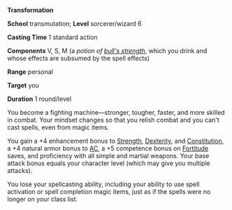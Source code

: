 **Transformation**

**School** transmutation; **Level** sorcerer/wizard 6

**Casting Time** 1 standard action

**Components** V, S, M (a _potion of [bull's strength](bullSStrength.md#_bull-s-strength)_, which you drink and whose effects are subsumed by the spell effects)

**Range** personal

**Target** you

**Duration** 1 round/level

You become a fighting machine—stronger, tougher, faster, and more skilled in combat. Your mindset changes so that you relish combat and you can't cast spells, even from magic items.

You gain a +4 enhancement bonus to [Strength](../gettingStarted.md#_strength), [Dexterity](../gettingStarted.md#_dexterity), and [Constitution](../gettingStarted.md#_constitution), a +4 natural armor bonus to [AC](../combat.md#_armor-class), a +5 competence bonus on [Fortitude](../combat.md#_fortitude) saves, and proficiency with all simple and martial weapons. Your base attack bonus equals your character level (which may give you multiple attacks).

You lose your spellcasting ability, including your ability to use spell activation or spell completion magic items, just as if the spells were no longer on your class list.

